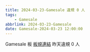 ```yaml
---
title: 2024-03-23-Gamesale 違規 0 人
tags:
    - Gamesale
abbrlink: 2024-03-23-Gamesale
date: Gamesale-2024-03-23 12:00:00
---
```

Gamesale 板 [板規連結](https://www.ptt.cc/bbs/Gossiping/M.1637425085.A.07D.html)
昨天違規 0 人
